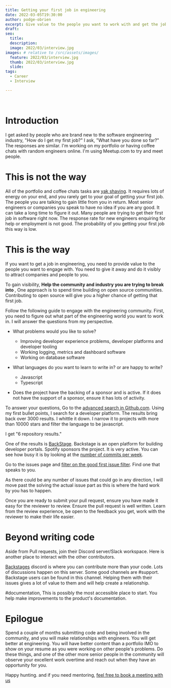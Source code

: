 ```yaml
---
title: Getting your first job in engineering
date: 2022-03-05T19:30:00
author: podge-obrien
excerpt: Give value to the people you want to work with and get the job you want.
draft:
seo:
  title:
  description:
  image: 2022/03/interview.jpg
images: # relative to /src/assets/images/
  feature: 2022/03/interview.jpg
  thumb: 2022/03/interview.jpg
  slide:
tags:
  - Career
  - Interview

---
```

<br>


# Introduction

I get asked by people who are brand new to the software engineering industry, "How do I get my first job?" I ask, "What have you done so far?"
The responses are similar. I'm working on my portfolio or having coffee chats with random engineers online. I'm using Meetup.com to try and meet people.

# This is not the way

All of the portfolio and coffee chats tasks are [yak shaving](https://americanexpress.io/yak-shaving/). It requires lots of energy on your end, and you rarely get to your goal of getting your first job. The people you are talking to gain little from you in return. Most senior engineers or companies you speak to have no idea if you are any good. It can take a long time to figure it out. Many people are trying to get their first job in software right now. The response rate for new engineers enquiring for help or employment is not good. The probability of you getting your first job this way is low.

# This is the way

If you want to get a job in engineering, you need to provide value to the people you want to engage with. You need to give it away and do it visibly to attract companies and people to you.

To gain visibility, <strong>Help the community and industry you are trying to break into </strong>,
One approach is to spend time building on open source communities.
Contributing to open source will give you a higher chance of getting that first job.

Follow the following guide to engage with the engineering community.
First, you need to figure out what part of the engineering world you want to work in. I will answer the questions from my perspective.

- What problems would you like to solve?

  - Improving developer experience problems, developer platforms and developer tooling
  - Working logging, metrics and dashboard software
  - Working on database software

- What languages do you want to learn to write in? or are happy to write?

  - Javascript
  - Typescript

- Does the project have the backing of a sponsor and is active. If it does not have the support of a sponsor, ensure it has lots of activity.

To answer your questions, Go to the [advanced search in Github.com](https://github.com/search/advanced). Using my first bullet points, I search for a developer platform. The results bring back over 3000 results.
I whittle it down. I narrow it to projects with more than 10000 stars and filter the language to be javascript.

I get "6 repository results."

One of the results is [BackStage](https://github.com/backstage/backstage). Backstage is an open platform for building developer portals. Spotify sponsors the project. It is very active. You can see how busy it is by looking at the [number of commits per week](https://github.com/backstage/backstage/graphs/commit-activity).

Go to the issues page and [filter on the good first issue filter](https://github.com/backstage/backstage/issues?q=is%3Aopen+is%3Aissue+label%3A%22good+first+issue%22).
Find one that speaks to you.

As there could be any number of issues that could go in any direction, I will move past the solving the actual issue part as this is where the hard work by you has to happen.

Once you are ready to submit your pull request, ensure you have made it easy for the reviewer to review. Ensure the pull request is well written.
Learn from the review experience, be open to the feedback you get, work with the reviewer to make their life easier.

# Beyond writing code

Aside from Pull requests, join their Discord server/Slack workspace. Here is another place to interact with the other contributors.

[Backstages](https://discord.com/invite/MUpMjP2) discord is where you can contribute more than your code. Lots of discussions happen on this server. Some good channels are
#support. Backstage users can be found in this channel. Helping them with their issues gives a lot of value to them and will help create a relationship.

#documentation, This is possibly the most accessible place to start. You help make improvements to the product's documentation.

# Epilogue

Spend a couple of months submitting code and being involved in the community, and you will make relationships with engineers. You will get better at engineering. You will have better content than a portfolio IMO to show on your resume as you were working on other people's problems.
Do these things, and one of the other more senior people in the community will observe your excellent work overtime and reach out when they have an opportunity for you.

Happy hunting. and if you need mentoring, [feel free to book a meeting with us](https://hulacorn.com/#mentorship)
